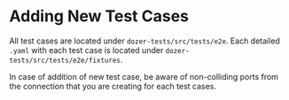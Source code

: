 # Adding New Test Cases

All test cases are located under `dozer-tests/src/tests/e2e`. Each detailed `.yaml` with each test case is located under `dozer-tests/src/tests/e2e/fixtures`.  

In case of addition of new test case, be aware of non-colliding ports from the connection that you are creating for each test cases.

